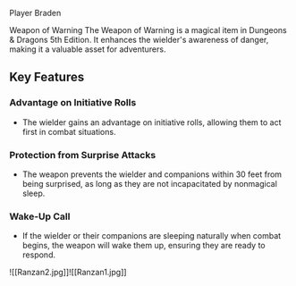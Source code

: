 
Player Braden

Weapon of Warning
The Weapon of Warning is a magical item in Dungeons & Dragons 5th Edition. It enhances the wielder's awareness of danger, making it a valuable asset for adventurers.

## Key Features

### Advantage on Initiative Rolls

- The wielder gains an advantage on initiative rolls, allowing them to act first in combat situations.

### Protection from Surprise Attacks

- The weapon prevents the wielder and companions within 30 feet from being surprised, as long as they are not incapacitated by nonmagical sleep.

### Wake-Up Call

- If the wielder or their companions are sleeping naturally when combat begins, the weapon will wake them up, ensuring they are ready to respond.

![[Ranzan2.jpg]]![[Ranzan1.jpg]]